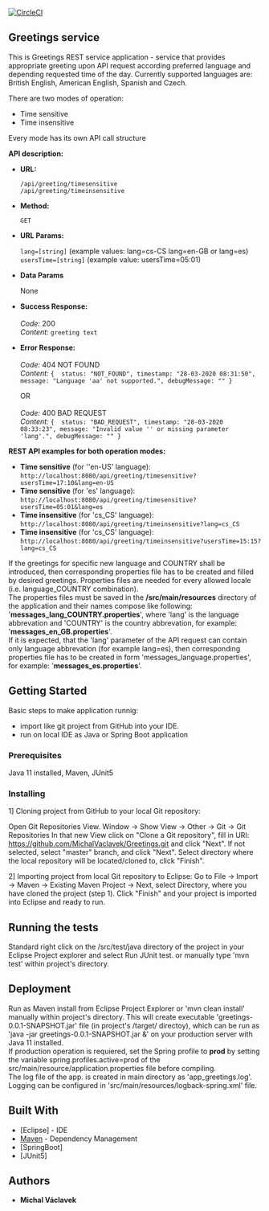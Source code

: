 [![CircleCI](https://circleci.com/gh/MichalVaclavek/Greetings.svg?style=svg)](https://circleci.com/gh/MichalVaclavek/Greetings)

## Greetings service

This is Greetings REST service application - service that provides appropriate greeting upon API request according preferred language
and depending requested time of the day. Currently supported languages are: British English, American English, Spanish and Czech.

There are two modes of operation:
	<ul>
	<li>Time sensitive</li>
	<li>Time insensitive</li>
	</ul>

Every mode has its own API call structure

**API description:**


* **URL:**

  `/api/greeting/timesensitive`
  <br>
  `/api/greeting/timeinsensitive`

* **Method:**

  `GET`
  


* **URL Params:**

  `lang=[string]`  (example values: lang=cs-CS lang=en-GB or lang=es)
  <br>
  `usersTime=[string]`  (example value: usersTime=05:01)

* **Data Params**

  None


* **Success Response:**<br /><br />
 *Code:* 200 <br />
 *Content:* `greeting text`


* **Error Response:**<br /><br />
 *Code:*  404 NOT FOUND <br />
 *Content:* `{ 	status: "NOT_FOUND",
    			timestamp: "28-03-2020 08:31:50",
    			message: "Language 'aa' not supported.",
    			debugMessage: "" }`
	
  OR<br /><br />
 *Code:*  400 BAD REQUEST <br />
 *Content:* `{ 	status: "BAD_REQUEST",
    			timestamp: "28-03-2020 08:33:23",
    			message: "Invalid value '' or missing parameter 'lang'.",
    			debugMessage: "" }`



**REST API examples for both operation modes:**
	<ul>
	<li>**Time sensitive** (for ''en-US' language): `http://localhost:8080/api/greeting/timesensitive?usersTime=17:10&lang=en-US`</li>
	<li>**Time sensitive** (for 'es' language): `http://localhost:8080/api/greeting/timesensitive?usersTime=05:01&lang=es`</li>
	<li>**Time insensitive** (for 'cs\_CS' language): `http://localhost:8080/api/greeting/timeinsensitive?lang=cs_CS`</li>
	<li>**Time insensitive** (for 'cs\_CS' language): `http://localhost:8080/api/greeting/timeinsensitive?usersTime=15:15?lang=cs_CS`</li>
	</ul>
	



If the greetings for specific new language and COUNTRY shall be introduced, then corresponding properties file has to be created and filled by desired greetings.
Properties files are needed for every allowed locale (i.e. language\_COUNTRY combination).<br>
The properties files must be saved in the **/src/main/resources** directory of the application and their names compose like following: '**messages_lang_COUNTRY.properties**', where 'lang' is the language abbrevation and 'COUNTRY' is the country abbrevation, for example: '**messages_en_GB.properties**'.<br>
If it is expected, that the 'lang' parameter of the API request can contain only language abbrevation (for example lang=es),
then corresponding properties file has to be created in form 'messages\_language.properties', for example: '**messages\_es.properties**'.



## Getting Started

Basic steps to make application runnig: 

- import like git project from GitHub into your IDE.
- run on local IDE as Java or Spring Boot application

### Prerequisites

Java 11 installed, Maven, JUnit5


### Installing

1] Cloning project from GitHub to your local Git repository:

Open Git Repositories View. Window -> Show View -> Other -> Git -> Git Repositories
In that new View click on "Clone a Git repository", fill in URI: https://github.com/MichalVaclavek/Greetings.git and click "Next". If not selected, select "master" branch, and click "Next". Select directory where the local repository will be located/cloned to, click "Finish". 

2] Importing project from local Git repository to Eclipse:
Go to File -> Import -> Maven -> Existing Maven Project -> Next, select Directory, where you have cloned the project (step 1). Click "Finish" and your project is imported into Eclipse and ready to run.


## Running the tests

Standard right click on the /src/test/java directory of the project in your Eclipse Project explorer and select Run JUnit test.
or manually type 'mvn test' within project's directory.

## Deployment

Run as Maven install from Eclipse Project Explorer or 'mvn clean install' manually within project's directory. This will create executable 'greetings-0.0.1-SNAPSHOT.jar' file (in project's /target/ directoy), which can be run as 'java -jar greetings-0.0.1-SNAPSHOT.jar &' on your production server with Java 11 installed.<br>
If production operation is requiered, set the Spring profile to **prod** by setting the variable spring.profiles.active=prod of the src/main/resource/application.properties file before compiling.<br>
The log file of the app. is created in main directory as 'app_greetings.log'. Logging can be configured in 'src/main/resources/logback-spring.xml' file.


## Built With

* [Eclipse] - IDE
* [Maven](https://maven.apache.org/) - Dependency Management
* [SpringBoot]
* [JUnit5]

## Authors

* **Michal Václavek**
